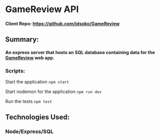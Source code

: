 # GameReview API

#### Client Repo: https://github.com/jdsoko/GameReview

## Summary:

#### An express server that hosts an SQL database containing data for the [GameReview](https://gamereview.now.sh/) web app.




### Scripts:

Start the application `npm start`

Start nodemon for the application `npm run dev`

Run the tests `npm test`

## Technologies Used:

### Node/Express/SQL

